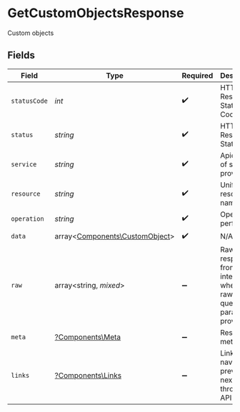 # GetCustomObjectsResponse

Custom objects


## Fields

| Field                                                                     | Type                                                                      | Required                                                                  | Description                                                               | Example                                                                   |
| ------------------------------------------------------------------------- | ------------------------------------------------------------------------- | ------------------------------------------------------------------------- | ------------------------------------------------------------------------- | ------------------------------------------------------------------------- |
| `statusCode`                                                              | *int*                                                                     | :heavy_check_mark:                                                        | HTTP Response Status Code                                                 | 200                                                                       |
| `status`                                                                  | *string*                                                                  | :heavy_check_mark:                                                        | HTTP Response Status                                                      | OK                                                                        |
| `service`                                                                 | *string*                                                                  | :heavy_check_mark:                                                        | Apideck ID of service provider                                            | zoho-crm                                                                  |
| `resource`                                                                | *string*                                                                  | :heavy_check_mark:                                                        | Unified API resource name                                                 | custom-objects                                                            |
| `operation`                                                               | *string*                                                                  | :heavy_check_mark:                                                        | Operation performed                                                       | all                                                                       |
| `data`                                                                    | array<[Components\CustomObject](../../Models/Components/CustomObject.md)> | :heavy_check_mark:                                                        | N/A                                                                       |                                                                           |
| `raw`                                                                     | array<string, *mixed*>                                                    | :heavy_minus_sign:                                                        | Raw response from the integration when raw=true query param is provided   |                                                                           |
| `meta`                                                                    | [?Components\Meta](../../Models/Components/Meta.md)                       | :heavy_minus_sign:                                                        | Response metadata                                                         |                                                                           |
| `links`                                                                   | [?Components\Links](../../Models/Components/Links.md)                     | :heavy_minus_sign:                                                        | Links to navigate to previous or next pages through the API               |                                                                           |
